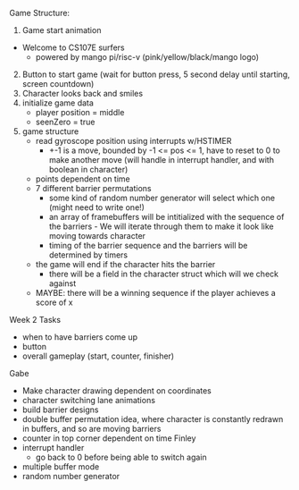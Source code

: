 Game Structure:
1. Game start animation
- Welcome to CS107E surfers
    - powered by mango pi/risc-v (pink/yellow/black/mango logo)
2. Button to start game (wait for button press, 5 second delay until starting, screen countdown)
3. Character looks back and smiles
4. initialize game data
    - player position = middle
    - seenZero = true 
5. game structure
    - read gyroscope position using interrupts w/HSTIMER
        - +-1 is a move, bounded by -1 <= pos <= 1, have to reset to 0 to make another move
        (will handle in interrupt handler, and with boolean in character)
    - points dependent on time
    - 7 different barrier permutations
         - some kind of random number generator will select which one (might need to write one!)
        - an array of framebuffers will be intitialized with the sequence of the barriers
                - We will iterate through them to make it look like moving towards character
        - timing of the barrier sequence and the barriers will be determined by timers
    - the game will end if the character hits the barrier
        - there will be a field in the character struct which will we check against 
    - MAYBE: there will be a winning sequence if the player achieves a score of x


Week 2 Tasks
- when to have barriers come up
- button
- overall gameplay (start, counter, finisher)

Gabe
- Make character drawing dependent on coordinates
- character switching lane animations
- build barrier designs
- double buffer permutation idea, where character is constantly redrawn in buffers,
and so are moving barriers
- counter in top corner dependent on time
Finley
- interrupt handler
    - go back to 0 before being able to switch again
- multiple buffer mode 
- random number generator

